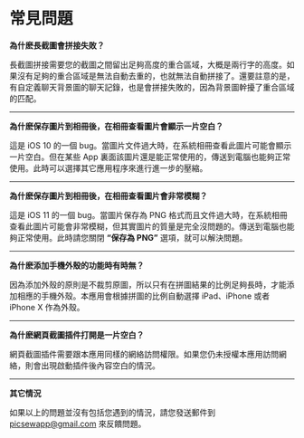 # 常見問題

**為什麽長截圖會拼接失敗？**

長截圖拼接需要您的截圖之間留出足夠高度的重合區域，大概是兩行字的高度。如果沒有足夠的重合區域是無法自動去重的，也就無法自動拼接了。還要註意的是，有自定義聊天背景圖的聊天記錄，也是會拼接失敗的，因為背景圖幹擾了重合區域的匹配。

---

**為什麽保存圖片到相冊後，在相冊查看圖片會顯示一片空白？**

這是 iOS 10 的一個 bug。當圖片文件過大時，在系統相冊查看此圖片可能會顯示一片空白。但在某些 App 裏面該圖片還是能正常使用的，傳送到電腦也能夠正常使用。此時可以選擇其它應用程序來進行進一步的壓縮。

---

**為什麽保存圖片到相冊後，在相冊查看圖片會非常模糊？**

這是 iOS 11 的一個 bug。當圖片保存為 PNG 格式而且文件過大時，在系統相冊查看此圖片可能會非常模糊，但其實圖片的質量是完全沒問題的。傳送到電腦也能夠正常使用。此時請您關閉 **“保存為 PNG”** 選項，就可以解決問題。

---

**為什麽添加手機外殼的功能時有時無？**

因為添加外殼的原則是不裁剪原圖，所以只有在拼圖結果的比例足夠長時，才能添加相應的手機外殼。本應用會根據拼圖的比例自動選擇 iPad、iPhone 或者 iPhone  X 作為外殼。

---

**為什麽網頁截圖插件打開是一片空白？**

網頁截圖插件需要跟本應用同樣的網絡訪問權限。如果您仍未授權本應用訪問網絡，則會出現啟動插件後內容空白的情況。

---

**其它情況**

如果以上的問題並沒有包括您遇到的情況，請您發送郵件到 [picsewapp@gmail.com](mailto:picsewapp@gmail.com) 來反饋問題。
